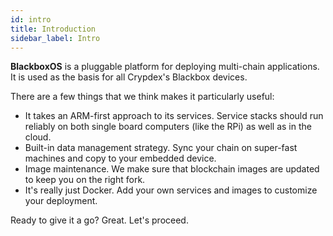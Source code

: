 ```yaml
---
id: intro
title: Introduction
sidebar_label: Intro
---
```


**BlackboxOS** is a pluggable platform for deploying multi-chain applications. It is used as the basis for all Crypdex's Blackbox devices.

There are a few things that we think makes it particularly useful:

- It takes an ARM-first approach to its services. Service stacks should run reliably on both single board computers (like the RPi) as well as in the cloud.
- Built-in data management strategy. Sync your chain on super-fast machines and copy to your embedded device.
- Image maintenance. We make sure that blockchain images are updated to keep you on the right fork.
- It's really just Docker. Add your own services and images to customize your deployment.

Ready to give it a go? Great. Let's proceed.
